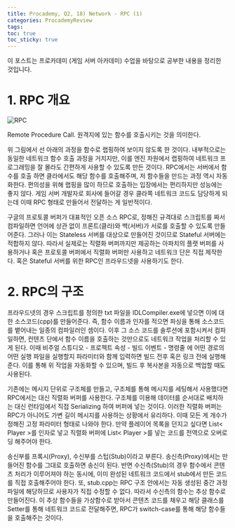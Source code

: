 ```yaml
---
title: Procademy, Q2, 18) Network - RPC (1)
categories: ProcademyReview
tags: 
toc: true
toc_sticky: true
---
```


이 포스트는 프로카데미 (게임 서버 아카데미) 수업을 바탕으로 공부한 내용을 정리한 것입니다. 

# **1. RPC 개요**

![RPC](https://github.com/chw-owo/chw-owo.github.io/assets/96677719/8de752d6-49ff-478f-a581-624e2857707a)

Remote Procedure Call. 원격지에 있는 함수를 호출시키는 것을 의미한다. 

위 그림에서 선 아래의 과정을 함수로 랩핑하여 보이지 않도록 한 것이다. 내부적으로는 동일한 네트워크 함수 호출 과정을 거치지만, 이를 엔진 차원에서 랩핑하여 네트워크 프로그래밍을 잘 몰라도 간편하게 사용할 수 있도록 만든 것이다. RPC에서는 서버에서 함수를 호출 하면 클라에서도 해당 함수를 호출해주며, 저 함수들을 만드는 과정 역시 자동화한다. 편의성을 위해 랩핑을 많이 하므로 호출하는 입장에서는 편리하지만 성능에는 좋지 않다. 게임 서버 개발자로 회사에 들어갈 경우 클라쪽 네트워크 코드도 담당하게 되는데 이때 RPC 형태로 만들어서 전달하는 게 일반적이다. 

구글의 프로토콜 버퍼가 대표적인 오픈 소스 RPC로, 정해진 규격대로 스크립트를 짜서 컴파일하면 언어에 상관 없이 프론트(클라)와 백(서버)가 서로를 호출할 수 있도록 만들어준다. 그러나 이는 Stateless 서버를 대상으로 만들어진 것이므로 Stateful 서버에는 적합하지 않다. 따라서 실제로는 직렬화 버퍼까지만 제공하는 아파치의 플랫 버퍼를 사용하거나 혹은 프로토콜 버퍼에서 직렬화 버퍼만 사용하고 네트워크 단은 직접 제작한다. 혹은 Stateful 서버를 위한 RPC인 프라우드넷을 사용하기도 한다. 


# **2. RPC의 구조**

프라우드넷의 경우 스크립트를 정의한 txt 파일을 IDLCompiler.exe에 넣으면 이에 대한 소스코드(cpp)를 만들어준다. 즉, 함수 이름과 인자를 적으면 파싱을 통해 소스코드를 뱉어내는 일종의 컴파일러인 셈이다. 이후 그 소스 코드를 솔루션에 포함시켜서 컴파일하면, 컨텐츠 단에서 함수 이름을 호출하는 것만으로도 네트워크 작업을 처리할 수 있게 된다. 이때 비주얼 스튜디오 - 프로젝트 속성 - 빌드 이벤트 - 명령줄 에 어떤 경로의 어떤 실행 파일을 실행할지 파라미터와 함께 입력하면 빌드 전후 혹은 링크 전에 실행해준다. 이를 통해 위 작업을 자동화할 수 있으며, 빌드 후 복사본을 자동으로 백업할 때도 사용된다. 

기존에는 메시지 단위로 구조체를 만들고, 구조체를 통해 메시지를 세팅해서 사용했다면 RPC에서는 대신 직렬화 버퍼를 사용한다. 구조체를 이용해 데이터를 순서대로 배치하는 대신 런타임에서 직접 Serializing 하여 버퍼에 넣는 것이다. 이러한 직렬화 버퍼는 RPC가 아니어도 가변 길이 메시지를 사용하는 상황에서 유리하다. 이때 모든 게 개수가 정해진 고정 파라미터 형태로 나와야 한다. 만약 플레이어 목록을 던지고 싶다면 List< Player >를 인자로 넣고 직렬화 버퍼에 List< Player >를 넣는 코드를 전역으로 오버로딩 해주어야 한다. 

송신부를 프록시(Proxy), 수신부를 스텁(Stub)이라고 부른다. 송신측(Proxy)에서는 만들어진 함수를 그대로 호출하면 송신이 된다. 반면 수신측(Stub)의 경우 함수에서 콘텐츠 처리가 이루어져야 하는 동시에, 이미 완성된 네트워크 코드에서 stub에서 만든 코드를 직접 호출해주어야 한다. 또, stub.cpp는 RPC 구조 안에서는 자동 생성된 중간 과정 파일에 해당하므로 사용자가 직접 수정할 수 없다. 따라서 수신측의 함수는 추상 함수로 만들어진다. 이 추상 함수들을 가상함수로 받아서 콘텐츠 코드를 채우고 해당 클래스를 Setter를 통해 네트워크 코드로 전달해주면, RPC가 switch-case를 통해 해당 함수들을 호출해주는 것이다. 

